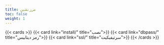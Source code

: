 ```yaml
---
title: مرزنشین
toc: false
weight: 1
---
```


{{< cards >}}
  {{< card link="install/" title="نصب">}}
  {{< card link="dbpass/" title="رمز دیتابیس">}}
  {{< card link="ssl/" title="سرتیفیکیت">}}
{{< /cards >}}